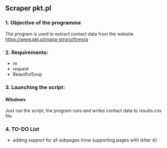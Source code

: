 ## Scraper pkt.pl
### 1. Objective of the programme
The program is used to extract contact data from the website https://www.pkt.pl/mapa-strony/firmy/a

### 2. Requirements:
- re
- request
- BeautifulSoup

### 3. Launching the script:
#### Windows

Just run the script, the program runs and writes contact data to results.csv file.

### 4. TO-DO List
- adding support for all subpages (now supporting pages with letter A)
